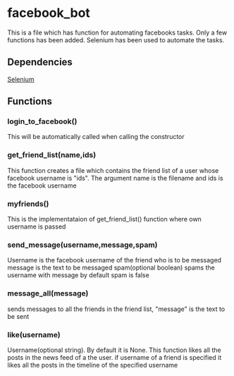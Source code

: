 
<h1>facebook_bot</h1> 
<p>This is a file which has function for automating facebooks tasks. Only a few functions has been added. Selenium has been used to automate the tasks.</p>
  <h2>
  Dependencies</h2>
  <a href="https://www.seleniumhq.org"><p>Selenium</p></a>
  <h2>
  Functions</h2>
  <h3>
  login_to_facebook()</h3>
  <p>This will be automatically called when calling the constructor</p>
  <h3>
  get_friend_list(name,ids)
  </h3>
  <p>This function creates a file which contains the friend list of a user whose facebook username is "ids".
  The argument name is the filename and ids is the facebook username</p>
  <h3>
  myfriends()</h3>
  <p>This is the implementataion of get_friend_list() function where own username is passed</p>
  <h3>
  send_message(username,message,spam)
   </h3>
   <p> Username is the facebook username of the friend who is to be messaged
  message is the text to be messaged
  spam(optional boolean) spams the  username with message by default spam is false
  </p>
  <h3>
  message_all(message)
  </h3>
  <p>sends messages to all the friends in the friend list, "message" is the text to be sent</p>
  <h3>
  like(username)
  </h3>
  <p>Username(optional string). By default it is None. This function likes all the posts in the news feed of a the user.
  if username of a friend is specified it likes all the posts in the timeline of the specified username
  </p>
  
